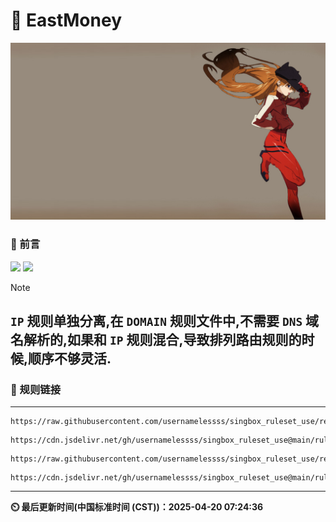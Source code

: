 
# 🧸 EastMoney
![](https://raw.githubusercontent.com/usernamelessss/picture-bed/main/images/202504042256831.jpg)
### 📣 前言
![](https://shields.io/badge/-移除重复规则-ff69b4) ![](https://shields.io/badge/-IP&nbsp;规则单独存放不与&nbsp;DOMAIN&nbsp;等混合-green)
> [!NOTE]
**`IP` 规则单独分离,在 `DOMAIN` 规则文件中,不需要 `DNS` 域名解析的,如果和 `IP` 规则混合,导致排列路由规则的时候,顺序不够灵活.**
---

###  🔗 规则链接
---

```url
https://raw.githubusercontent.com/usernamelessss/singbox_ruleset_use/refs/heads/main/rule/EastMoney/EastMoney_No_IP.json
```

```url
https://cdn.jsdelivr.net/gh/usernamelessss/singbox_ruleset_use@main/rule/EastMoney/EastMoney_No_IP.json
```

```url
https://raw.githubusercontent.com/usernamelessss/singbox_ruleset_use/refs/heads/main/rule/EastMoney/EastMoney_No_IP.srs
```

```url
https://cdn.jsdelivr.net/gh/usernamelessss/singbox_ruleset_use@main/rule/EastMoney/EastMoney_No_IP.srs
```

---
**⏲️ 最后更新时间(中国标准时间 (CST))：2025-04-20 07:24:36**